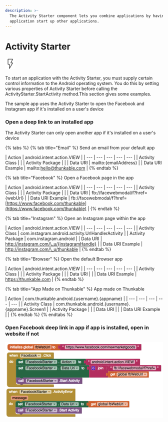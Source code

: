 ```yaml
---
description: >-
  The Activity Starter component lets you combine applications by having one
  application start up other applications.
---
```


# Activity Starter

### ![](../../../../.gitbook/assets/activity-starter-icon.png)

To start an application with the Activity Starter, you must supply certain control information to the Android operating system. You do this by setting various properties of Activity Starter before calling the ActivityStarter.StartActivity method.This section gives some examples.

The sample app uses the Activity Starter to open the Facebook and Instagram app if it's installed on a user's device

### Open a deep link to an installed app

The Activity Starter can only open another app if it's installed on a user's device

{% tabs %}
{% tab title="Email" %}
Send an email from your default app

| Action | android.intent.action.VIEW |
| --- | --- | --- | --- | --- |
| Activity Class |  |
| Activity Package |  |
| Data URI | mailto:{emailAddress} |
| Data URI Example | mailto:hello@thunkable.com |
{% endtab %}

{% tab title="Facebook" %}
Open a Facebook page in the app

| Action | android.intent.action.VIEW |
| --- | --- | --- | --- | --- |
| Activity Class |  |
| Activity Package |  |
| Data URI | fb://facewebmodal/f?href={webUrl} |
| Data URI Example | fb://facewebmodal/f?href=[https://www.facebook.com/thunkable](https://www.facebook.com/thunkable) |
{% endtab %}

{% tab title="Instagram" %}
Open an Instagram page within the app

| Action | android.intent.action.VIEW |
| --- | --- | --- | --- | --- |
| Activity Class | com.instagram.android.activity.UrlHandlerActivity |
| Activity Package | com.instagram.android |
| Data URI | http://instagram.com/\_u/{instagramHandle} |
| Data URI Example | http://instagram.com/\_u/thunkable |
{% endtab %}

{% tab title="Browser" %}
Open the default Browser app

| Action | android.intent.action.VIEW |
| --- | --- | --- | --- | --- |
| Activity Class |  |
| Activity Package |  |
| Data URI |  |
| Data URI Example | https://thunkable.com |
{% endtab %}

{% tab title="App Made on Thunkable" %}
App made on Thunkable

| Action | com.thunkable.android.{username}.{appname} |
| --- | --- | --- | --- | --- |
| Activity Class | com.thunkable.android.{username}.{appname}.Screen1 |
| Activity Package |  |
| Data URI |  |
| Data URI Example |  |
{% endtab %}
{% endtabs %}

### Open Facebook deep link in app if app is installed, open in website if not

![](../../../../.gitbook/assets/activity-starter-blocks-1.png)

